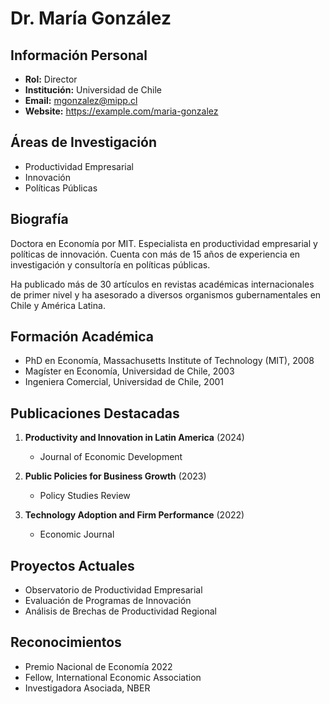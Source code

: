 # Dr. María González

## Información Personal

- **Rol:** Director
- **Institución:** Universidad de Chile
- **Email:** mgonzalez@mipp.cl
- **Website:** https://example.com/maria-gonzalez

## Áreas de Investigación

- Productividad Empresarial
- Innovación
- Políticas Públicas

## Biografía

Doctora en Economía por MIT. Especialista en productividad empresarial y políticas de innovación. Cuenta con más de 15 años de experiencia en investigación y consultoría en políticas públicas.

Ha publicado más de 30 artículos en revistas académicas internacionales de primer nivel y ha asesorado a diversos organismos gubernamentales en Chile y América Latina.

## Formación Académica

- PhD en Economía, Massachusetts Institute of Technology (MIT), 2008
- Magíster en Economía, Universidad de Chile, 2003
- Ingeniera Comercial, Universidad de Chile, 2001

## Publicaciones Destacadas

1. **Productivity and Innovation in Latin America** (2024)
   - Journal of Economic Development
   
2. **Public Policies for Business Growth** (2023)
   - Policy Studies Review

3. **Technology Adoption and Firm Performance** (2022)
   - Economic Journal

## Proyectos Actuales

- Observatorio de Productividad Empresarial
- Evaluación de Programas de Innovación
- Análisis de Brechas de Productividad Regional

## Reconocimientos

- Premio Nacional de Economía 2022
- Fellow, International Economic Association
- Investigadora Asociada, NBER

